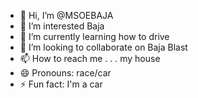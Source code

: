 - 👋 Hi, I’m @MSOEBAJA
- 👀 I’m interested Baja
- 🌱 I’m currently learning how to drive
- 💞️ I’m looking to collaborate on Baja Blast
- 📫 How to reach me . . . my house
- 😄 Pronouns: race/car
- ⚡ Fun fact: I'm a car

<!---
MSOEBAJA/MSOEBAJA is a ✨ special ✨ repository because its `README.md` (this file) appears on your GitHub profile.
You can click the Preview link to take a look at your changes.
--->

